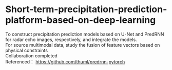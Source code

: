 # Short-term-precipitation-prediction-platform-based-on-deep-learning
To construct precipitation prediction models based on U-Net and PredRNN for radar echo images, respectively, and integrate the models.  
For source multimodal data, study the fusion of feature vectors based on physical constraints  
Collaboration completed  
Referenced： https://github.com/thuml/predrnn-pytorch
